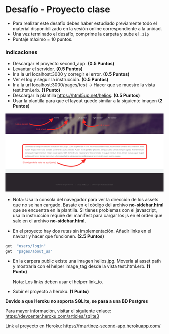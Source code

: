 # Desafío - Proyecto clase  

- Para realizar este desafío debes haber estudiado previamente todo el material disponibilizado en la sesión online correspondiente a la unidad.
- Una vez terminado el desafío, comprime la carpeta y sube el `.zip`
- Puntaje máximo = 10 puntos.
 
### Indicaciones  
- Descargar el proyecto second_app. __(0.5 Puntos)__
- Levantar el servidor. __(0.5 Puntos)__
- Ir a la url localhost:3000 y corregir el error. __(0.5 Puntos)__
- Ver el log y seguir la instrucción. __(0.5 Puntos)__
- Ir a la url localhost:3000/pages/test -> Hacer que se muestre la vista test.html.erb. __(1 Punto)__
- Descargar la plantilla https://html5up.net/helios.  __(0.5 Puntos)__
- Usar la plantilla para que el layout quede similar a la siguiente imagen __(2 Puntos)__
<p align="center">
  <img src="https://github.com/Felipe-M-dev/proyecto_clase/blob/main/app/assets/images/example.png">
</p> 
 
- Nota: Usa la consola del navegador para ver la dirección de los assets que no se han cargado. Basate en el código del archivo __no-sidebar.html__ que  se  encuentra  en  la plantilla. Si tienes problemas con el javascript, usa la instrucción require del manifest para cargar los js en el orden que sale en el archivo __no-sidebar.html__.

- En el proyecto hay dos rutas sin implementación. Añadir links en el navbar y hacer que funcionen. __(2.5 Puntos)__
```Ruby
get  "users/login"
get  "pages/about_us"
```
- En  la  carpera  public  existe  una  imagen  helios.jpg.  Moverla  al  asset  path  y  mostrarla  con  el  helper image_tag desde la vista test.html.erb. __(1 Punto)__

  Nota: Los links deben usar el helper link_to.
- Subir el proyecto a heroku. __(1 Punto)__

__Devido a que Heroku no soporta SQLite, se pasa a una BD Postgres__

Para mayor información, visitar el siguiente enlace: https://devcenter.heroku.com/articles/sqlite3

Link al preyecto en Heroku: https://fmartinez-second-app.herokuapp.com/
